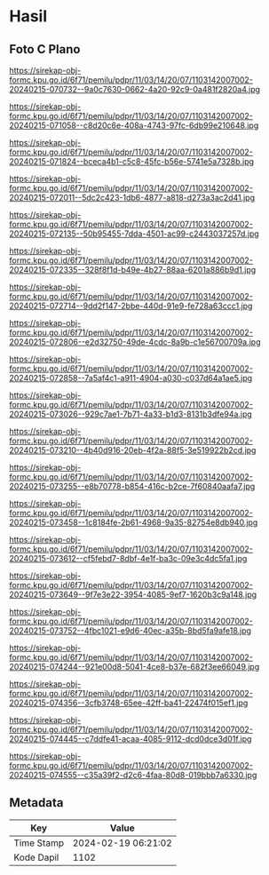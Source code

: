 # Hasil

## Foto C Plano

https://sirekap-obj-formc.kpu.go.id/6f71/pemilu/pdpr/11/03/14/20/07/1103142007002-20240215-070732--9a0c7630-0662-4a20-92c9-0a481f2820a4.jpg

https://sirekap-obj-formc.kpu.go.id/6f71/pemilu/pdpr/11/03/14/20/07/1103142007002-20240215-071058--c8d20c6e-408a-4743-97fc-6db99e210648.jpg

https://sirekap-obj-formc.kpu.go.id/6f71/pemilu/pdpr/11/03/14/20/07/1103142007002-20240215-071824--bceca4b1-c5c8-45fc-b56e-5741e5a7328b.jpg

https://sirekap-obj-formc.kpu.go.id/6f71/pemilu/pdpr/11/03/14/20/07/1103142007002-20240215-072011--5dc2c423-1db6-4877-a818-d273a3ac2d41.jpg

https://sirekap-obj-formc.kpu.go.id/6f71/pemilu/pdpr/11/03/14/20/07/1103142007002-20240215-072135--50b95455-7dda-4501-ac99-c2443037257d.jpg

https://sirekap-obj-formc.kpu.go.id/6f71/pemilu/pdpr/11/03/14/20/07/1103142007002-20240215-072335--328f8f1d-b49e-4b27-88aa-6201a886b9d1.jpg

https://sirekap-obj-formc.kpu.go.id/6f71/pemilu/pdpr/11/03/14/20/07/1103142007002-20240215-072714--9dd2f147-2bbe-440d-91e9-fe728a63ccc1.jpg

https://sirekap-obj-formc.kpu.go.id/6f71/pemilu/pdpr/11/03/14/20/07/1103142007002-20240215-072806--e2d32750-49de-4cdc-8a9b-c1e56700709a.jpg

https://sirekap-obj-formc.kpu.go.id/6f71/pemilu/pdpr/11/03/14/20/07/1103142007002-20240215-072858--7a5af4c1-a911-4904-a030-c037d64a1ae5.jpg

https://sirekap-obj-formc.kpu.go.id/6f71/pemilu/pdpr/11/03/14/20/07/1103142007002-20240215-073026--929c7ae1-7b71-4a33-b1d3-8131b3dfe94a.jpg

https://sirekap-obj-formc.kpu.go.id/6f71/pemilu/pdpr/11/03/14/20/07/1103142007002-20240215-073210--4b40d916-20eb-4f2a-88f5-3e519922b2cd.jpg

https://sirekap-obj-formc.kpu.go.id/6f71/pemilu/pdpr/11/03/14/20/07/1103142007002-20240215-073255--e8b70778-b854-416c-b2ce-7f60840aafa7.jpg

https://sirekap-obj-formc.kpu.go.id/6f71/pemilu/pdpr/11/03/14/20/07/1103142007002-20240215-073458--1c8184fe-2b61-4968-9a35-82754e8db940.jpg

https://sirekap-obj-formc.kpu.go.id/6f71/pemilu/pdpr/11/03/14/20/07/1103142007002-20240215-073612--cf5febd7-8dbf-4e1f-ba3c-09e3c4dc5fa1.jpg

https://sirekap-obj-formc.kpu.go.id/6f71/pemilu/pdpr/11/03/14/20/07/1103142007002-20240215-073649--9f7e3e22-3954-4085-9ef7-1620b3c9a148.jpg

https://sirekap-obj-formc.kpu.go.id/6f71/pemilu/pdpr/11/03/14/20/07/1103142007002-20240215-073752--4fbc1021-e9d6-40ec-a35b-8bd5fa9afe18.jpg

https://sirekap-obj-formc.kpu.go.id/6f71/pemilu/pdpr/11/03/14/20/07/1103142007002-20240215-074244--921e00d8-5041-4ce8-b37e-682f3ee66049.jpg

https://sirekap-obj-formc.kpu.go.id/6f71/pemilu/pdpr/11/03/14/20/07/1103142007002-20240215-074356--3cfb3748-65ee-42ff-ba41-22474f015ef1.jpg

https://sirekap-obj-formc.kpu.go.id/6f71/pemilu/pdpr/11/03/14/20/07/1103142007002-20240215-074445--c7ddfe41-acaa-4085-9112-dcd0dce3d01f.jpg

https://sirekap-obj-formc.kpu.go.id/6f71/pemilu/pdpr/11/03/14/20/07/1103142007002-20240215-074555--c35a39f2-d2c6-4faa-80d8-019bbb7a6330.jpg


## Metadata

| Key        | Value               |
| ---------- | ------------------- |
| Time Stamp | 2024-02-19 06:21:02 |
| Kode Dapil | 1102                |



